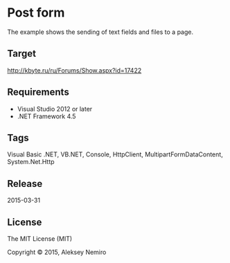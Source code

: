 ﻿# Post form

The example shows the sending of text fields and files to a page.

## Target

http://kbyte.ru/ru/Forums/Show.aspx?id=17422

## Requirements

* Visual Studio 2012 or later
* .NET Framework 4.5

## Tags 

Visual Basic .NET, VB.NET, Console, HttpClient, MultipartFormDataContent, System.Net.Http

## Release

2015-03-31

## License

The MIT License (MIT)

Copyright © 2015, Aleksey Nemiro
